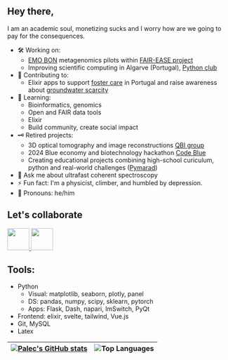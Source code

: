 ## Hey there,

I am an academic soul, monetizing sucks and I worry how are we going to pay for the consequences.

- 🛠️ Working on:
	* [EMO BON](https://github.com/emo-bon) metagenomics pilots within [FAIR-EASE project](https://www.fairease.eu/)
	* Improving scientific computing in Algarve (Portugal), [Python club](https://github.com/Py-ualg)
- 🎄 Contributing to:
	* Elixir apps to support [foster care](https://github.com/Levin/foster-questionaire-pt) in Portugal and raise awareness about [groundwater scarcity](https://aww.fly.dev/)
- 🌱 Learning:
	* Bioinformatics, genomics
	* Open and FAIR data tools
	* Elixir
	* Build community, create social impact
- 🗝️ Retired projects:
	* 3D optical tomography and image reconstructions [QBI group](https://github.com/QBioImaging)
	* 2024 Blue economy and biotechnology hackathon [Code Blue](https://codeblue.pt/)
	* Creating educational projects combining high-school curiculum, python and real-world challenges ([Pymarad](https://github.com/palec87/pymarad))
- 💬 Ask me about ultrafast coherent spectroscopy
- ⚡ Fun fact: I'm a physicist, climber, and humbled by depression.
- 🌈 Pronouns: he/him

## Let's collaborate
<a href="https://linkedin.com/in/david-palecek-49478b21b/">
    <img height="50" src="https://cdn2.iconfinder.com/data/icons/social-icon-3/512/social_style_3_in-306.png"/>
</a>

<a href="mailto:ddthumb@gmail.com">
    <img height="50" src="https://www.vectorlogo.zone/logos/gmail/gmail-tile.svg"/>
</a>

## Tools:
* Python
	* Visual: matplotlib, seaborn, plotly, panel
	* DS: pandas, numpy, scipy, sklearn, pytorch
	* Apps: Flask, Dash, napari, ImSwitch, PyQt
* Frontend: elixir, svelte, tailwind, Vue.js
* Git, MySQL
* Latex

| [![Palec's GitHub stats](https://github-readme-stats.vercel.app/api?username=palec87&theme=radical)](https://github.com/palec87/github-readme-stats) | ![Top Languages](https://github-readme-stats.vercel.app/api/top-langs/?username=palec87&hide=Jupyter%20Notebook&show_icons=true&langs_count=8&theme=radical&locale=en&layout=compact) |
| --- | --- |
